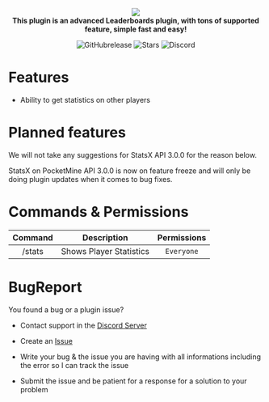 <p align="center">
    <a href="https://github.com/Vecnavium/StatsX"><img src="https://github.com/Vecnavium/StatsX/blob/master/icon.png"></img></a><br>
    <b>This plugin is an advanced Leaderboards plugin, with tons of supported feature, simple fast and easy!</b>
</p>

<p align="center">
    <img alt="GitHubrelease" src="https://img.shields.io/github/v/release/Vecnavium/StatsX?label=release&sort=semver">
      <img alt="Stars" src= "https://img.shields.io/github/stars/Vecnavium/StatsX?style=for-the-badge">
    <img href="https://discord.gg/6M9tGyWPjr"><img src="https://img.shields.io/discord/837701868649709568?label=discord&color=7289DA&logo=discord" alt="Discord" /></a>
</p>


# Features 

- Ability to get statistics on other players

# Planned features

We will not take any suggestions for StatsX API 3.0.0 for the reason below.

StatsX on PocketMine API 3.0.0 is now on feature freeze and will only be doing plugin updates when it comes to bug fixes.

# Commands & Permissions 

|Command|Description|Permissions|
|:--:|:--:|:--:|
|/stats|Shows Player Statistics|`Everyone`|

# BugReport

You found a bug or a plugin issue?

- Contact support in the [Discord Server](https://discord.gg/jWFB56RqUN)

- Create an [Issue](https://github.com/Vecnavium/StatsX/issues/new)

- Write your bug & the issue you are having with all informations including the error so I can track the issue

- Submit the issue and be patient for a response for a solution to your problem

